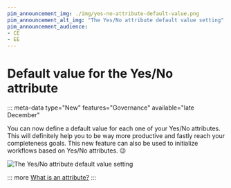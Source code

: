 ```yaml
---
pim_announcement_img: ./img/yes-no-attribute-default-value.png
pim_announcement_alt_img: "The Yes/No attribute default value setting"
pim_announcement_audience:
- CE
- EE
---
```


# Default value for the Yes/No attribute
::: meta-data type="New" features="Governance" available="late December"

You can now define a default value for each one of your Yes/No attributes. This will definitely help you to be way more productive and fastly reach your completeness goals. This new feature can also be used to initialize workflows based on Yes/No attributes. :wink:

![The Yes/No attribute default value setting](../img/yes-no-attribute-default-value.png)

::: more
[What is an attribute?](../articles/what-is-an-attribute.html)
:::
